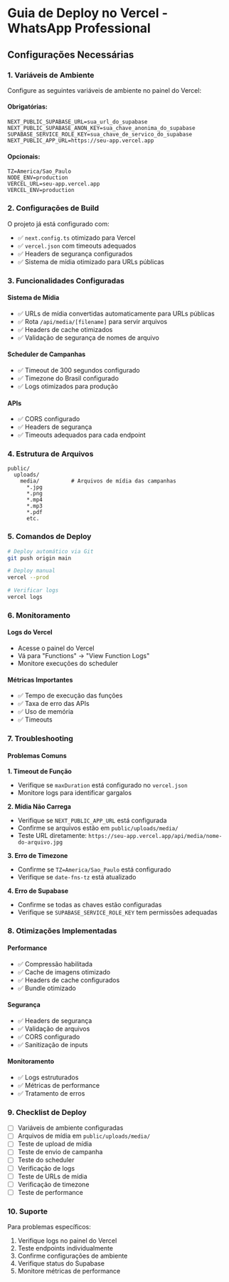 # Guia de Deploy no Vercel - WhatsApp Professional

## Configurações Necessárias

### 1. Variáveis de Ambiente

Configure as seguintes variáveis de ambiente no painel do Vercel:

#### Obrigatórias:
```
NEXT_PUBLIC_SUPABASE_URL=sua_url_do_supabase
NEXT_PUBLIC_SUPABASE_ANON_KEY=sua_chave_anonima_do_supabase
SUPABASE_SERVICE_ROLE_KEY=sua_chave_de_servico_do_supabase
NEXT_PUBLIC_APP_URL=https://seu-app.vercel.app
```

#### Opcionais:
```
TZ=America/Sao_Paulo
NODE_ENV=production
VERCEL_URL=seu-app.vercel.app
VERCEL_ENV=production
```

### 2. Configurações de Build

O projeto já está configurado com:
- ✅ `next.config.ts` otimizado para Vercel
- ✅ `vercel.json` com timeouts adequados
- ✅ Headers de segurança configurados
- ✅ Sistema de mídia otimizado para URLs públicas

### 3. Funcionalidades Configuradas

#### Sistema de Mídia
- ✅ URLs de mídia convertidas automaticamente para URLs públicas
- ✅ Rota `/api/media/[filename]` para servir arquivos
- ✅ Headers de cache otimizados
- ✅ Validação de segurança de nomes de arquivo

#### Scheduler de Campanhas
- ✅ Timeout de 300 segundos configurado
- ✅ Timezone do Brasil configurado
- ✅ Logs otimizados para produção

#### APIs
- ✅ CORS configurado
- ✅ Headers de segurança
- ✅ Timeouts adequados para cada endpoint

### 4. Estrutura de Arquivos

```
public/
  uploads/
    media/          # Arquivos de mídia das campanhas
      *.jpg
      *.png
      *.mp4
      *.mp3
      *.pdf
      etc.
```

### 5. Comandos de Deploy

```bash
# Deploy automático via Git
git push origin main

# Deploy manual
vercel --prod

# Verificar logs
vercel logs
```

### 6. Monitoramento

#### Logs do Vercel
- Acesse o painel do Vercel
- Vá para "Functions" → "View Function Logs"
- Monitore execuções do scheduler

#### Métricas Importantes
- ✅ Tempo de execução das funções
- ✅ Taxa de erro das APIs
- ✅ Uso de memória
- ✅ Timeouts

### 7. Troubleshooting

#### Problemas Comuns

**1. Timeout de Função**
- Verifique se `maxDuration` está configurado no `vercel.json`
- Monitore logs para identificar gargalos

**2. Mídia Não Carrega**
- Verifique se `NEXT_PUBLIC_APP_URL` está configurada
- Confirme se arquivos estão em `public/uploads/media/`
- Teste URL diretamente: `https://seu-app.vercel.app/api/media/nome-do-arquivo.jpg`

**3. Erro de Timezone**
- Confirme se `TZ=America/Sao_Paulo` está configurado
- Verifique se `date-fns-tz` está atualizado

**4. Erro de Supabase**
- Confirme se todas as chaves estão configuradas
- Verifique se `SUPABASE_SERVICE_ROLE_KEY` tem permissões adequadas

### 8. Otimizações Implementadas

#### Performance
- ✅ Compressão habilitada
- ✅ Cache de imagens otimizado
- ✅ Headers de cache configurados
- ✅ Bundle otimizado

#### Segurança
- ✅ Headers de segurança
- ✅ Validação de arquivos
- ✅ CORS configurado
- ✅ Sanitização de inputs

#### Monitoramento
- ✅ Logs estruturados
- ✅ Métricas de performance
- ✅ Tratamento de erros

### 9. Checklist de Deploy

- [ ] Variáveis de ambiente configuradas
- [ ] Arquivos de mídia em `public/uploads/media/`
- [ ] Teste de upload de mídia
- [ ] Teste de envio de campanha
- [ ] Teste do scheduler
- [ ] Verificação de logs
- [ ] Teste de URLs de mídia
- [ ] Verificação de timezone
- [ ] Teste de performance

### 10. Suporte

Para problemas específicos:
1. Verifique logs no painel do Vercel
2. Teste endpoints individualmente
3. Confirme configurações de ambiente
4. Verifique status do Supabase
5. Monitore métricas de performance

